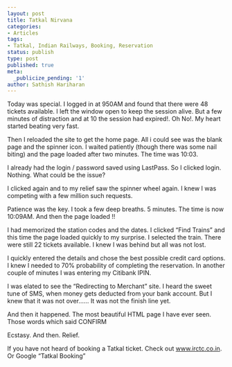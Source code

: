 ```yaml
---
layout: post
title: Tatkal Nirvana
categories:
- Articles
tags:
- Tatkal, Indian Railways, Booking, Reservation
status: publish
type: post
published: true
meta:
  _publicize_pending: '1'
author: Sathish Hariharan
---
```


Today was special. I logged in at 950AM and found that there were 48 tickets available. I left the window open to keep the session alive. But a few minutes of distraction and at 10 the session had expired!. Oh No!. My heart started beating very fast.

Then I reloaded the site to get the home page. All i could see was the blank page and the spinner icon. I waited patiently (though there was some nail biting) and the page loaded after two minutes. The time was 10:03.

I already had the login / password saved using LastPass. So I clicked login. Nothing. What could be the issue?

I clicked again and to my relief saw the spinner wheel again. I knew I was competing with a few million such requests.

Patience was the key. I took a few deep breaths. 5 minutes. The time is now 10:09AM. And then the page loaded !!

I had memorized the station codes and the dates. I clicked “Find Trains” and this time the page loaded quickly to my surprise. I selected the train. There were still 22 tickets available. I knew I was behind but all was not lost.

I quickly entered the details and chose the best possible credit card options. I knew I needed to 70% probability of completing the reservation. In another couple of minutes I was entering my Citibank IPIN.

I was elated to see the “Redirecting to Merchant” site. I heard the sweet tune of SMS, when money gets deducted from your bank account. But I knew that it was not over…… It was not the finish line yet.

And then it happened. The most beautiful HTML page I have ever seen. Those words which said CONFIRM

Ecstasy. And then. Relief.

If you have not heard of booking a Tatkal ticket. Check out www.irctc.co.in. Or Google “Tatkal Booking”